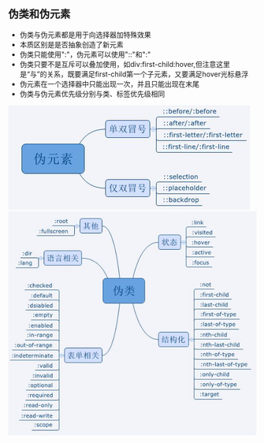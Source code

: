 ## 伪类和伪元素
- 伪类与伪元素都是用于向选择器加特殊效果
- 本质区别是是否抽象创造了新元素
- 伪类只能使用":"，伪元素可以使用"::"和":"
- 伪类只要不是互斥可以叠加使用，如div:first-child:hover,但注意这里是“与”的关系，既要满足first-child第一个子元素，又要满足hover光标悬浮
- 伪元素在一个选择器中只能出现一次，并且只能出现在末尾
- 伪类与伪元素优先级分别与类、标签优先级相同

![avatar](./img/伪元素.png)
![avatar](./img/伪类.png)
